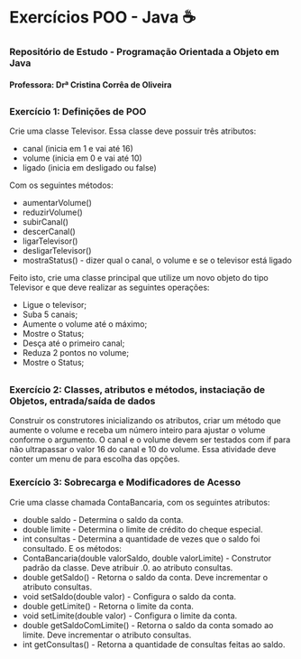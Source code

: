 # Exercícios POO - Java ☕
### Repositório de Estudo - Programação Orientada a Objeto em Java
#### Professora:  Drª Cristina Corrêa de Oliveira

## 

### Exercício 1: Definições de POO
Crie uma classe Televisor. Essa classe deve possuir três atributos:
- canal (inicia em 1 e vai até 16)
- volume (inicia em 0 e vai até 10)
- ligado (inicia em desligado ou false)

Com os seguintes métodos:
  - aumentarVolume()
  - reduzirVolume()
  - subirCanal()
  - descerCanal()
  - ligarTelevisor()
  - desligarTelevisor()
  - mostraStatus() - dizer qual o canal, o volume e se o televisor está ligado

  Feito isto, crie uma classe principal que utilize um novo objeto do tipo Televisor e que
  deve realizar as seguintes operações:
  - Ligue o televisor;
  - Suba 5 canais;
  - Aumente o volume até o máximo;
  - Mostre o Status;
  - Desça até o primeiro canal;
  - Reduza 2 pontos no volume;
  - Mostre o Status;

##

### Exercício 2: Classes, atributos e métodos, instaciação de Objetos, entrada/saída de dados
Construir os construtores inicializando os atributos, criar um
método que aumente o volume e receba um número inteiro para ajustar o volume conforme o
argumento. O canal e o volume devem ser testados com if para não ultrapassar o valor 16 do
canal e 10 do volume. Essa atividade deve conter um menu de para escolha das opções.

### Exercício 3: Sobrecarga e Modificadores de Acesso
Crie uma classe chamada ContaBancaria, com os seguintes atributos:
- double saldo - Determina o saldo da conta.
- double limite - Determina o limite de crédito do cheque especial.
- int consultas - Determina a quantidade de vezes que o saldo foi consultado.
E os métodos:
- ContaBancaria(double valorSaldo, double valorLimite) - Construtor padrão da classe. Deve atribuir .0. ao atributo consultas.
- double getSaldo() - Retorna o saldo da conta. Deve incrementar o atributo consultas.
- void setSaldo(double valor) - Configura o saldo da conta.
- double getLimite() - Retorna o limite da conta.
- void setLimite(double valor) - Configura o limite da conta.
- double getSaldoComLimite() - Retorna o saldo da conta somado ao limite. Deve incrementar o atributo consultas.
- int getConsultas() - Retorna a quantidade de consultas feitas ao saldo.